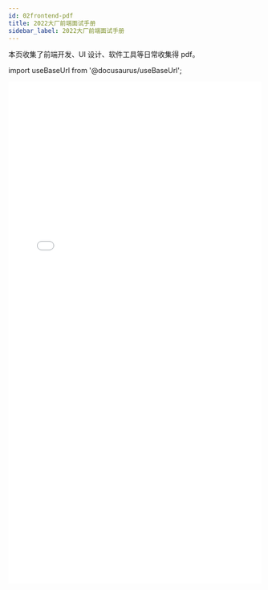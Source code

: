 ```yaml
---
id: 02frontend-pdf
title: 2022大厂前端面试手册
sidebar_label: 2022大厂前端面试手册
---
```


本页收集了前端开发、UI 设计、软件工具等日常收集得 pdf。

import useBaseUrl from '@docusaurus/useBaseUrl';


<iframe  src={useBaseUrl('pdf/2022-2-16-dachangfo/2022大厂前端面试手册.pdf')} width="100%" frameBorder="0" height="1000px;"></iframe>

